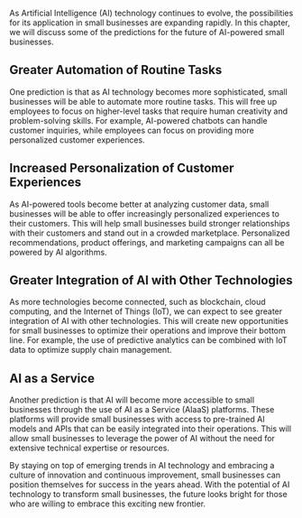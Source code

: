 
As Artificial Intelligence (AI) technology continues to evolve, the possibilities for its application in small businesses are expanding rapidly. In this chapter, we will discuss some of the predictions for the future of AI-powered small businesses.

Greater Automation of Routine Tasks
-----------------------------------

One prediction is that as AI technology becomes more sophisticated, small businesses will be able to automate more routine tasks. This will free up employees to focus on higher-level tasks that require human creativity and problem-solving skills. For example, AI-powered chatbots can handle customer inquiries, while employees can focus on providing more personalized customer experiences.

Increased Personalization of Customer Experiences
-------------------------------------------------

As AI-powered tools become better at analyzing customer data, small businesses will be able to offer increasingly personalized experiences to their customers. This will help small businesses build stronger relationships with their customers and stand out in a crowded marketplace. Personalized recommendations, product offerings, and marketing campaigns can all be powered by AI algorithms.

Greater Integration of AI with Other Technologies
-------------------------------------------------

As more technologies become connected, such as blockchain, cloud computing, and the Internet of Things (IoT), we can expect to see greater integration of AI with other technologies. This will create new opportunities for small businesses to optimize their operations and improve their bottom line. For example, the use of predictive analytics can be combined with IoT data to optimize supply chain management.

AI as a Service
---------------

Another prediction is that AI will become more accessible to small businesses through the use of AI as a Service (AIaaS) platforms. These platforms will provide small businesses with access to pre-trained AI models and APIs that can be easily integrated into their operations. This will allow small businesses to leverage the power of AI without the need for extensive technical expertise or resources.

By staying on top of emerging trends in AI technology and embracing a culture of innovation and continuous improvement, small businesses can position themselves for success in the years ahead. With the potential of AI technology to transform small businesses, the future looks bright for those who are willing to embrace this exciting new frontier.
